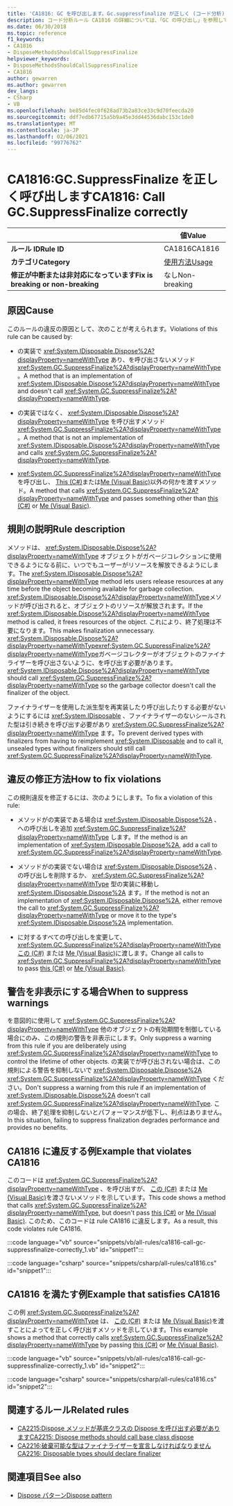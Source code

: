 ```yaml
---
title: 'CA1816: GC を呼び出します。Gc.suppressfinalize が正しく (コード分析)'
description: コード分析ルール CA1816 の詳細については、「GC の呼び出し」を参照してください。Gc.suppressfinalize
ms.date: 06/30/2018
ms.topic: reference
f1_keywords:
- CA1816
- DisposeMethodsShouldCallSuppressFinalize
helpviewer_keywords:
- DisposeMethodsShouldCallSuppressFinalize
- CA1816
author: gewarren
ms.author: gewarren
dev_langs:
- CSharp
- VB
ms.openlocfilehash: be85d4fec0f628ad73b2a83ce33c9d70feecda20
ms.sourcegitcommit: ddf7edb67715a5b9a45e3dd44536dabc153c1de0
ms.translationtype: MT
ms.contentlocale: ja-JP
ms.lasthandoff: 02/06/2021
ms.locfileid: "99776762"
---
```

# <a name="ca1816-call-gcsuppressfinalize-correctly"></a><span data-ttu-id="ee90c-103">CA1816:GC.SuppressFinalize を正しく呼び出します</span><span class="sxs-lookup"><span data-stu-id="ee90c-103">CA1816: Call GC.SuppressFinalize correctly</span></span>

| | <span data-ttu-id="ee90c-104">値</span><span class="sxs-lookup"><span data-stu-id="ee90c-104">Value</span></span> |
|-|-|
| <span data-ttu-id="ee90c-105">**ルール ID**</span><span class="sxs-lookup"><span data-stu-id="ee90c-105">**Rule ID**</span></span> |<span data-ttu-id="ee90c-106">CA1816</span><span class="sxs-lookup"><span data-stu-id="ee90c-106">CA1816</span></span>|
| <span data-ttu-id="ee90c-107">**カテゴリ**</span><span class="sxs-lookup"><span data-stu-id="ee90c-107">**Category**</span></span> |[<span data-ttu-id="ee90c-108">使用方法</span><span class="sxs-lookup"><span data-stu-id="ee90c-108">Usage</span></span>](usage-warnings.md)|
| <span data-ttu-id="ee90c-109">**修正が中断または非対応になっています**</span><span class="sxs-lookup"><span data-stu-id="ee90c-109">**Fix is breaking or non-breaking**</span></span> |<span data-ttu-id="ee90c-110">なし</span><span class="sxs-lookup"><span data-stu-id="ee90c-110">Non-breaking</span></span>|

## <a name="cause"></a><span data-ttu-id="ee90c-111">原因</span><span class="sxs-lookup"><span data-stu-id="ee90c-111">Cause</span></span>

<span data-ttu-id="ee90c-112">このルールの違反の原因として、次のことが考えられます。</span><span class="sxs-lookup"><span data-stu-id="ee90c-112">Violations of this rule can be caused by:</span></span>

- <span data-ttu-id="ee90c-113">の実装で <xref:System.IDisposable.Dispose%2A?displayProperty=nameWithType> あり、を呼び出さないメソッド <xref:System.GC.SuppressFinalize%2A?displayProperty=nameWithType> 。</span><span class="sxs-lookup"><span data-stu-id="ee90c-113">A method that is an implementation of <xref:System.IDisposable.Dispose%2A?displayProperty=nameWithType> and doesn't call <xref:System.GC.SuppressFinalize%2A?displayProperty=nameWithType>.</span></span>

- <span data-ttu-id="ee90c-114">の実装ではなく、 <xref:System.IDisposable.Dispose%2A?displayProperty=nameWithType> を呼び出すメソッド <xref:System.GC.SuppressFinalize%2A?displayProperty=nameWithType> 。</span><span class="sxs-lookup"><span data-stu-id="ee90c-114">A method that is not an implementation of <xref:System.IDisposable.Dispose%2A?displayProperty=nameWithType> and calls <xref:System.GC.SuppressFinalize%2A?displayProperty=nameWithType>.</span></span>

- <span data-ttu-id="ee90c-115"><xref:System.GC.SuppressFinalize%2A?displayProperty=nameWithType>を呼び出し、 [This (C#)](../../../csharp/language-reference/keywords/this.md)または[Me (Visual Basic)](../../../visual-basic/programming-guide/program-structure/me-my-mybase-and-myclass.md#me)以外の何かを渡すメソッド。</span><span class="sxs-lookup"><span data-stu-id="ee90c-115">A method that calls <xref:System.GC.SuppressFinalize%2A?displayProperty=nameWithType> and passes something other than [this (C#)](../../../csharp/language-reference/keywords/this.md) or [Me (Visual Basic)](../../../visual-basic/programming-guide/program-structure/me-my-mybase-and-myclass.md#me).</span></span>

## <a name="rule-description"></a><span data-ttu-id="ee90c-116">規則の説明</span><span class="sxs-lookup"><span data-stu-id="ee90c-116">Rule description</span></span>

<span data-ttu-id="ee90c-117">メソッドは、 <xref:System.IDisposable.Dispose%2A?displayProperty=nameWithType> オブジェクトがガベージコレクションに使用できるようになる前に、いつでもユーザーがリソースを解放できるようにします。</span><span class="sxs-lookup"><span data-stu-id="ee90c-117">The <xref:System.IDisposable.Dispose%2A?displayProperty=nameWithType> method lets users release resources at any time before the object becoming available for garbage collection.</span></span> <span data-ttu-id="ee90c-118"><xref:System.IDisposable.Dispose%2A?displayProperty=nameWithType>メソッドが呼び出されると、オブジェクトのリソースが解放されます。</span><span class="sxs-lookup"><span data-stu-id="ee90c-118">If the <xref:System.IDisposable.Dispose%2A?displayProperty=nameWithType> method is called, it frees resources of the object.</span></span> <span data-ttu-id="ee90c-119">これにより、終了処理は不要になります。</span><span class="sxs-lookup"><span data-stu-id="ee90c-119">This makes finalization unnecessary.</span></span> <span data-ttu-id="ee90c-120"><xref:System.IDisposable.Dispose%2A?displayProperty=nameWithType><xref:System.GC.SuppressFinalize%2A?displayProperty=nameWithType>ガベージコレクターがオブジェクトのファイナライザーを呼び出さないように、を呼び出す必要があります。</span><span class="sxs-lookup"><span data-stu-id="ee90c-120"><xref:System.IDisposable.Dispose%2A?displayProperty=nameWithType> should call <xref:System.GC.SuppressFinalize%2A?displayProperty=nameWithType> so the garbage collector doesn't call the finalizer of the object.</span></span>

<span data-ttu-id="ee90c-121">ファイナライザーを使用した派生型を再実装したり呼び出したりする必要がないようにするには <xref:System.IDisposable> 、ファイナライザーのないシールされた型は引き続きを呼び出す必要があり <xref:System.GC.SuppressFinalize%2A?displayProperty=nameWithType> ます。</span><span class="sxs-lookup"><span data-stu-id="ee90c-121">To prevent derived types with finalizers from having to reimplement <xref:System.IDisposable> and to call it, unsealed types without finalizers should still call <xref:System.GC.SuppressFinalize%2A?displayProperty=nameWithType>.</span></span>

## <a name="how-to-fix-violations"></a><span data-ttu-id="ee90c-122">違反の修正方法</span><span class="sxs-lookup"><span data-stu-id="ee90c-122">How to fix violations</span></span>

<span data-ttu-id="ee90c-123">この規則違反を修正するには、次のようにします。</span><span class="sxs-lookup"><span data-stu-id="ee90c-123">To fix a violation of this rule:</span></span>

- <span data-ttu-id="ee90c-124">メソッドがの実装である場合は <xref:System.IDisposable.Dispose%2A> 、への呼び出しを追加 <xref:System.GC.SuppressFinalize%2A?displayProperty=nameWithType> します。</span><span class="sxs-lookup"><span data-stu-id="ee90c-124">If the method is an implementation of <xref:System.IDisposable.Dispose%2A>, add a call to <xref:System.GC.SuppressFinalize%2A?displayProperty=nameWithType>.</span></span>

- <span data-ttu-id="ee90c-125">メソッドがの実装でない場合は <xref:System.IDisposable.Dispose%2A> 、の呼び出しを削除するか、 <xref:System.GC.SuppressFinalize%2A?displayProperty=nameWithType> 型の実装に移動し <xref:System.IDisposable.Dispose%2A> ます。</span><span class="sxs-lookup"><span data-stu-id="ee90c-125">If the method is not an implementation of <xref:System.IDisposable.Dispose%2A>, either remove the call to <xref:System.GC.SuppressFinalize%2A?displayProperty=nameWithType> or move it to the type's <xref:System.IDisposable.Dispose%2A> implementation.</span></span>

- <span data-ttu-id="ee90c-126">に対するすべての呼び出しを変更して、 <xref:System.GC.SuppressFinalize%2A?displayProperty=nameWithType> [この (C#)](../../../csharp/language-reference/keywords/this.md) または [Me (Visual Basic)](../../../visual-basic/programming-guide/program-structure/me-my-mybase-and-myclass.md#me)に渡します。</span><span class="sxs-lookup"><span data-stu-id="ee90c-126">Change all calls to <xref:System.GC.SuppressFinalize%2A?displayProperty=nameWithType> to pass [this (C#)](../../../csharp/language-reference/keywords/this.md) or [Me (Visual Basic)](../../../visual-basic/programming-guide/program-structure/me-my-mybase-and-myclass.md#me).</span></span>

## <a name="when-to-suppress-warnings"></a><span data-ttu-id="ee90c-127">警告を非表示にする場合</span><span class="sxs-lookup"><span data-stu-id="ee90c-127">When to suppress warnings</span></span>

<span data-ttu-id="ee90c-128">を意図的に使用して <xref:System.GC.SuppressFinalize%2A?displayProperty=nameWithType> 他のオブジェクトの有効期間を制御している場合にのみ、この規則の警告を非表示にします。</span><span class="sxs-lookup"><span data-stu-id="ee90c-128">Only suppress a warning from this rule if you are deliberately using <xref:System.GC.SuppressFinalize%2A?displayProperty=nameWithType> to control the lifetime of other objects.</span></span> <span data-ttu-id="ee90c-129">の実装でが呼び出されない場合は、この規則による警告を抑制しないで <xref:System.IDisposable.Dispose%2A> <xref:System.GC.SuppressFinalize%2A?displayProperty=nameWithType> ください。</span><span class="sxs-lookup"><span data-stu-id="ee90c-129">Don't suppress a warning from this rule if an implementation of <xref:System.IDisposable.Dispose%2A> doesn't call <xref:System.GC.SuppressFinalize%2A?displayProperty=nameWithType>.</span></span> <span data-ttu-id="ee90c-130">この場合、終了処理を抑制しないとパフォーマンスが低下し、利点はありません。</span><span class="sxs-lookup"><span data-stu-id="ee90c-130">In this situation, failing to suppress finalization degrades performance and provides no benefits.</span></span>

## <a name="example-that-violates-ca1816"></a><span data-ttu-id="ee90c-131">CA1816 に違反する例</span><span class="sxs-lookup"><span data-stu-id="ee90c-131">Example that violates CA1816</span></span>

<span data-ttu-id="ee90c-132">このコードは <xref:System.GC.SuppressFinalize%2A?displayProperty=nameWithType> 、を呼び出すが、 [この (C#)](../../../csharp/language-reference/keywords/this.md) または [Me (Visual Basic)](../../../visual-basic/programming-guide/program-structure/me-my-mybase-and-myclass.md#me)を渡さないメソッドを示しています。</span><span class="sxs-lookup"><span data-stu-id="ee90c-132">This code shows a method that calls <xref:System.GC.SuppressFinalize%2A?displayProperty=nameWithType>, but doesn't pass [this (C#)](../../../csharp/language-reference/keywords/this.md) or [Me (Visual Basic)](../../../visual-basic/programming-guide/program-structure/me-my-mybase-and-myclass.md#me).</span></span> <span data-ttu-id="ee90c-133">このため、このコードは rule CA1816 に違反します。</span><span class="sxs-lookup"><span data-stu-id="ee90c-133">As a result, this code violates rule CA1816.</span></span>

:::code language="vb" source="snippets/vb/all-rules/ca1816-call-gc-suppressfinalize-correctly_1.vb" id="snippet1":::

:::code language="csharp" source="snippets/csharp/all-rules/ca1816.cs" id="snippet1":::

## <a name="example-that-satisfies-ca1816"></a><span data-ttu-id="ee90c-134">CA1816 を満たす例</span><span class="sxs-lookup"><span data-stu-id="ee90c-134">Example that satisfies CA1816</span></span>

<span data-ttu-id="ee90c-135">この例 <xref:System.GC.SuppressFinalize%2A?displayProperty=nameWithType> は、 [この (C#)](../../../csharp/language-reference/keywords/this.md) または [Me (Visual Basic)](../../../visual-basic/programming-guide/program-structure/me-my-mybase-and-myclass.md#me)を渡すことによってを正しく呼び出すメソッドを示しています。</span><span class="sxs-lookup"><span data-stu-id="ee90c-135">This example shows a method that correctly calls <xref:System.GC.SuppressFinalize%2A?displayProperty=nameWithType> by passing [this (C#)](../../../csharp/language-reference/keywords/this.md) or [Me (Visual Basic)](../../../visual-basic/programming-guide/program-structure/me-my-mybase-and-myclass.md#me).</span></span>

:::code language="vb" source="snippets/vb/all-rules/ca1816-call-gc-suppressfinalize-correctly_1.vb" id="snippet2":::

:::code language="csharp" source="snippets/csharp/all-rules/ca1816.cs" id="snippet2":::

## <a name="related-rules"></a><span data-ttu-id="ee90c-136">関連するルール</span><span class="sxs-lookup"><span data-stu-id="ee90c-136">Related rules</span></span>

- [<span data-ttu-id="ee90c-137">CA2215:Dispose メソッドが基底クラスの Dispose を呼び出す必要があります</span><span class="sxs-lookup"><span data-stu-id="ee90c-137">CA2215: Dispose methods should call base class dispose</span></span>](ca2215.md)
- [<span data-ttu-id="ee90c-138">CA2216:破棄可能な型はファイナライザーを宣言しなければなりません</span><span class="sxs-lookup"><span data-stu-id="ee90c-138">CA2216: Disposable types should declare finalizer</span></span>](ca2216.md)

## <a name="see-also"></a><span data-ttu-id="ee90c-139">関連項目</span><span class="sxs-lookup"><span data-stu-id="ee90c-139">See also</span></span>

- [<span data-ttu-id="ee90c-140">Dispose パターン</span><span class="sxs-lookup"><span data-stu-id="ee90c-140">Dispose pattern</span></span>](../../../standard/garbage-collection/implementing-dispose.md)
